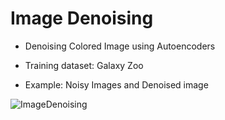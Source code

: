 # Image Denoising
- Denoising Colored Image using Autoencoders
- Training dataset: Galaxy Zoo

- Example: Noisy Images and Denoised image

![ImageDenoising](https://user-images.githubusercontent.com/13595525/140005957-d44d9e4a-9db5-4b68-a35a-8e51631b0fa6.png)
